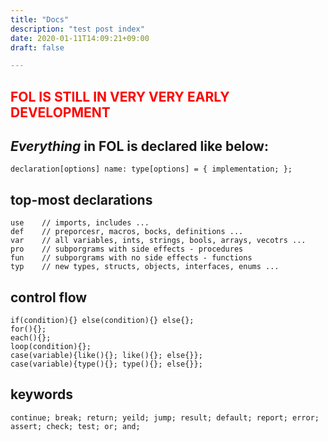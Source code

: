 ```yaml
---
title: "Docs"
description: "test post index"
date: 2020-01-11T14:09:21+09:00
draft: false

---
```


<h2 style="color: red !important;">FOL IS STILL IN VERY VERY EARLY DEVELOPMENT</h2>

## __*Everything*__ in **FOL** is declared like below:

```
declaration[options] name: type[options] = { implementation; };
```

## top-most declarations
```
use    // imports, includes ...
def    // preporcesr, macros, bocks, definitions ...
var    // all variables, ints, strings, bools, arrays, vecotrs ...
pro    // subporgrams with side effects - procedures
fun    // subporgrams with no side effects - functions
typ    // new types, structs, objects, interfaces, enums ...
```
## control flow
```
if(condition){} else(condition){} else{};
for(){};
each(){};
loop(condition){};
case(variable){like(){}; like(){}; else{}};
case(variable){type(){}; type(){}; else{}};
```
## keywords
```
continue; break; return; yeild; jump; result; default; report; error; assert; check; test; or; and;
```
